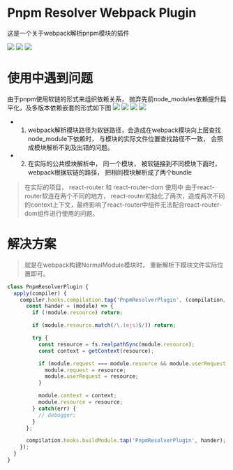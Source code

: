 # Pnpm Resolver Webpack Plugin
这是一个关于webpack解析pnpm模块的插件

![](https://mmbiz.qpic.cn/mmbiz_png/QRibyjewM1IBx7Dbic6nPLTMSYG0KhTEAMQge0ib1sQrKmEWAvp5HHWZttZic2LJO13Cd0QLWa8qChOqjSuZDEmTSw/640?wx_fmt=png&wxfrom=5&wx_lazy=1&wx_co=1)
![](https://mmbiz.qpic.cn/mmbiz_png/QRibyjewM1IBx7Dbic6nPLTMSYG0KhTEAM0DytKmH8VdJvvaxmM8woYcx33CUXtthC8Ru95icv8MB8Y6qInpAcZOg/640?wx_fmt=png&wxfrom=5&wx_lazy=1&wx_co=1)
![](https://picgoimg.oss-cn-beijing.aliyuncs.com/WX20220331-125558%402x.png)


# 使用中遇到问题
由于pnpm使用软链的形式来组织依赖关系， 抛弃先前node_modules依赖提升扁平化，及多版本依赖嵌套的形式如下图
![](https://mmbiz.qpic.cn/mmbiz_png/QRibyjewM1IBx7Dbic6nPLTMSYG0KhTEAM1jiaL8iaCQLz4vk44aQia5IkyKLfMyCxDGknLtoibwQGzsplS0XIJXUMAw/640?wx_fmt=png&wxfrom=5&wx_lazy=1&wx_co=1)
![](https://mmbiz.qpic.cn/mmbiz_png/QRibyjewM1IBx7Dbic6nPLTMSYG0KhTEAMaAmJ2Cvvz5dE2T8KwicJnZeASOk0Bt0sVXYL4CD3uDQ4ZuEjXyjnEJg/640?wx_fmt=png&wxfrom=5&wx_lazy=1&wx_co=1)
![](https://mmbiz.qpic.cn/mmbiz_png/QRibyjewM1IBx7Dbic6nPLTMSYG0KhTEAM1PXwNrRwXPrRITNAUibciaAy85Io5NYxEicwerGsjlwr2DuL7MGjrpPmw/640?wx_fmt=png&wxfrom=5&wx_lazy=1&wx_co=1)
![](https://mmbiz.qpic.cn/mmbiz_png/QRibyjewM1IBx7Dbic6nPLTMSYG0KhTEAMJhsfkT6KT5y7b5RqAcUr9b8fYkylI4VGiburHtyS8cs64rDQJibJ0ic7g/640?wx_fmt=png&wxfrom=5&wx_lazy=1&wx_co=1)

- 1. webpack解析模块路径为软链路径，会造成在webpack模块向上层查找node_module下依赖时， 与模块的实际文件位置查找路径不一致， 会照成模块解析不到及出错的问题。
- 2. 在实际的公共模块解析中， 同一个模块， 被软链接到不同模块下面时， webpack根据软链的路径， 把相同模块解析成了两个bundle
> 在实际的项目， react-router 和 react-router-dom 使用中 由于react-router软连在两个不同的地方， react-router初始化了两次，造成两次不同的context上下文，最终影响了react-router中组件无法配合react-router-dom组件进行使用的问题。

# 解决方案
> 就是在webpack构建NormalModule模块时， 重新解析下模块文件实际位置即可。
```js
class PnpmResolverPlugin {
  apply(compiler) {
    compiler.hooks.compilation.tap('PnpmResolverPlugin', (compilation, options) => {
      const hander = (module) => {
        if (!module.resource) return;

        if (module.resource.match(/\.(ejs)$/)) return;

        try {
          const resource = fs.realpathSync(module.resource);
          const context = getContext(resource);

          if (module.request === module.resource && module.userRequest === module.resource) {
            module.request = resource;
            module.userRequest = resource;
          }

          module.context = context;
          module.resource = resource;
        } catch(err) {
          // debugger;
        }
      };

      compilation.hooks.buildModule.tap('PnpmResolverPlugin', hander);
    });
  }
}
```